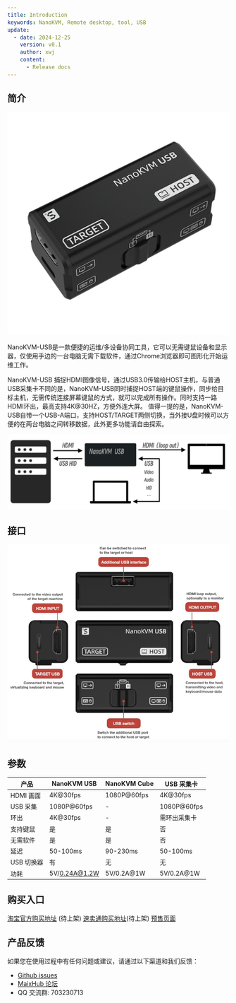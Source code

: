```yaml
---
title: Introduction 
keywords: NanoKVM, Remote desktop, tool, USB 
update:
  - date: 2024-12-25
    version: v0.1
    author: xwj
    content:
      - Release docs
---
```


## 简介

![](./../../../assets/NanoKVM/usb/NanoKVM-USB.png)

NanoKVM-USB是一款便捷的运维/多设备协同工具，它可以无需键鼠设备和显示器，仅使用手边的一台电脑无需下载软件，通过Chrome浏览器即可图形化开始运维工作。

NanoKVM-USB 捕捉HDMI图像信号，通过USB3.0传输给HOST主机，与普通USB采集卡不同的是，NanoKVM-USB同时捕捉HOST端的键鼠操作，同步给目标主机，无需传统连接屏幕键鼠的方式，就可以完成所有操作。同时支持一路HDMI环出，最高支持4K@30HZ，方便外连大屏。
值得一提的是，NanoKVM-USB自带一个USB-A端口，支持HOST/TARGET两侧切换，当外接U盘时候可以方便的在两台电脑之间转移数据，此外更多功能请自由探索。

![](./../../../assets/NanoKVM/usb/wiring.png)

## 接口

![](./../../../assets/NanoKVM/usb/interface.jpg)

## 参数

| 产品 | NanoKVM USB | NanoKVM Cube | USB 采集卡 |
| --- | --- | --- | --- |
| HDMI 画面 | 4K@30fps | 1080P@60fps | 4K@30fps |
| USB 采集 | 1080P@60fps | - | 1080P@60fps |
| 环出 | 4K@30fps | - | 需环出采集卡 |
| 支持键鼠 | 是 | 是 | 否 |
| 无需软件 | 是 | 是 | 否 |
| 延迟 | 50-100ms| 90-230ms | 50-100ms |
| USB 切换器 | 有 | 无 | 无 |
| 功耗 | 5V/0.24A@1.2W | 5V/0.2A@1W | 5V/0.2A@1W |

## 购买入口

[淘宝官方购买地址]() (待上架)
[速卖通购买地址]()(待上架)
[预售页面](https://sipeed.com/nanokvm/usb)

## 产品反馈

如果您在使用过程中有任何问题或建议，请通过以下渠道和我们反馈：

+ [Github issues](https://github.com/sipeed/NanoKVM)
+ [MaixHub 论坛](https://maixhub.com/discussion/nanokvm)
+ QQ 交流群: 703230713
